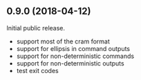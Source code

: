 ## 0.9.0 (2018-04-12)

Initial public release.

- support most of the cram format
- support for ellipsis in command outputs
- support for non-deterministic commands
- support for non-deterministic outputs
- test exit codes
